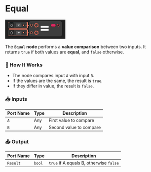 # Equal

![](../../images/node-reference/equal.png)

The **`Equal` node** performs a **value comparison** between two inputs. It returns `true` if both values are **equal**, and `false` otherwise.

### 🔧 How It Works

- The node compares input `A` with input `B`.
- If the values are the same, the result is `true`.
- If they differ in value, the result is `false`.

### 📥 Inputs

| Port Name | Type     | Description                         |
|-----------|----------|-------------------------------------|
| `A`       | Any      | First value to compare              |
| `B`       | Any      | Second value to compare             |

### 📤 Output

| Port Name | Type  | Description                         |
|-----------|-------|-------------------------------------|
| `Result`  | `bool`| `true` if A equals B, otherwise `false` |